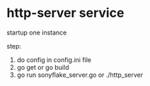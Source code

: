 http-server service
=======

startup one instance

step:

1. do config in config.ini file
1. go get  or go build
2. go run sonyflake_server.go  or ./http_server
